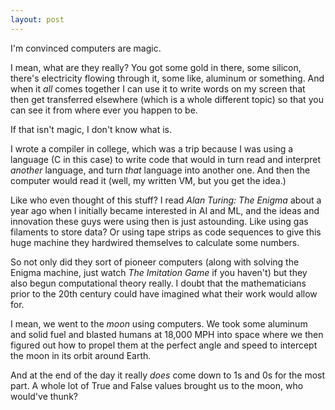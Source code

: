 ```yaml
---
layout: post
---
```

I'm convinced computers are magic.

I mean, what are they really? You got some gold in there, some silicon, there's electricity flowing through it, some like, aluminum or something. And when it *all* comes together I can use it to write words on my screen that then get transferred elsewhere (which is a whole different topic) so that you can see it from where ever you happen to be.

If that isn't magic, I don't know what is.

I wrote a compiler in college, which was a trip because I was using a language (C in this case) to write code that would in turn read and interpret *another* language, and turn *that* language into another one. And then the computer would read it (well, my written VM, but you get the idea.)

Like who even thought of this stuff? I read *Alan Turing: The Enigma* about a year ago when I initially became interested in AI and ML, and the ideas and innovation these guys were using then is just astounding. Like using gas filaments to store data? Or using tape strips as code sequences to give this huge machine they hardwired themselves to calculate some numbers.

So not only did they sort of pioneer computers (along with solving the Enigma machine, just watch *The Imitation Game* if you haven't) but they also begun computational theory really. I doubt that the mathematicians prior to the 20th century could have imagined what their work would allow for.

I mean, we went to the *moon* using computers. We took some aluminum and solid fuel and blasted humans at 18,000 MPH into space where we then figured out how to propel them at the perfect angle and speed to intercept the moon in its orbit around Earth.

And at the end of the day it really *does* come down to 1s and 0s for the most part. A whole lot of True and False values brought us to the moon, who would've thunk?
